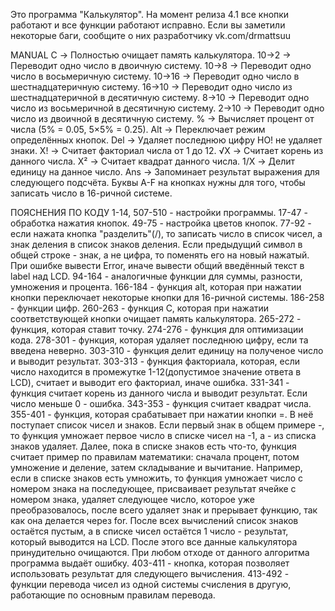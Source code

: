 Это программа "Калькулятор".
На момент релиза 4.1 все кнопки работают и все функции работают исправно.
Если вы заметили некоторые баги, сообщите о них разработчику vk.com/drmattsuu

MANUAL
C -> Полностью очищает память калькулятора.
10->2 -> Переводит одно число в двоичную систему.
10->8 -> Переводит одно число в восьмеричную систему.
10->16 -> Переводит одно число в шестнадцатеричную систему.
16->10 -> Переводит одно число из шестнадцатеричной в десятичную систему.
8->10 -> Переводит одно число из восьмеричной в десятичную систему.
2->10 -> Переводит одно число из двоичной в десятичную систему.
% -> Вычисляет процент от числа (5% = 0.05, 5×5% = 0.25).
Alt -> Переключает режим определённых кнопок.
Del -> Удаляет последнюю цифру НО! не удаляет знаки.
X! -> Считает факториал числа от 1 до 12.
√X -> Считает корень из данного числа.
Х² -> Считает квадрат данного числа.
1/X -> Делит единицу на данное число.
Ans -> Запоминает результат выражения для следующего подсчёта.
Буквы A-F на кнопках нужны для того, чтобы записать число в 16-ричной системе.

ПОЯСНЕНИЯ ПО КОДУ
1-14, 507-510 - настройки программы.
17-47 - обработка нажатия кнопок.
49-75 - настройка цветов кнопок.
77-92 - если нажата кнопка "разделить"(/), то записать число в список чисел, а знак деления в список знаков деления. Если предыдущий символ в общей строке - знак, а не цифра, то поменять его на новый нажатый. При ошибке вывести Error, иначе вывести общий введённый текст в label над LCD.
94-164 - аналогичные функции для суммы, разности, умножения и процента.
166-184 - функция alt, которая при нажатии кнопки переключает некоторые кнопки для 16-ричной системы.
186-258 - функции цифр.
260-263 - функция С, которая при нажатии соответствующей кнопки очищает память калькулятора.
265-272 - функция, которая ставит точку.
274-276 - функция для оптимизации кода.
278-301 - функция, которая удаляет последнюю цифру, если та введена неверно.
303-310 - функция делит единицу на полученое число и выводит результат.
303-313 - функция факториала, которая, если число находится в промежутке 1-12(допустимое значение ответа в LCD), считает и выводит его факториал, иначе ошибка.
331-341 - функция считает корень из данного числа и выводит результат. Если число меньше 0 - ошибка.
343-353 - функция считает квадрат числа.
355-401 - функция, которая срабатывает при нажатии кнопки =. В неё поступает список чисел и знаков. Если первый знак в общем примере -, то функция умножает первое число в списке чисел на -1, а - из списка знаков удаляет. Далее, пока в списке знаков есть что-то, функция считает пример по правилам математики: сначала процент, потом умножение и деление, затем складывание и вычитание. Например, если в списке знаков есть умножить, то функция умножает число с номером знака на последующее, присваивает результат ячейке с номером знака, удаляет следующее число, которое уже преобразовалось, после всего удаляет знак и прерывает функцию, так как она делается через for. После всех вычислений список знаков остаётся пустым, а в списке чисел остаётся 1 число - результат, который выводится на LCD. После этого все данные калькулятора принудительно очищаются. При любом отходе от данного алгоритма программа выдаёт ошибку.
403-411 - кнопка, которая позволяет использовать результат для следующего вычисления.
413-492 - функции перевода чисел из одной системы счисления в другую, работающие по основным правилам перевода.
